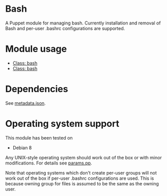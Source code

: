 # Bash

A Puppet module for managing bash. Currently installation and removal of Bash 
and per-user .bashrc configurations are supported.

# Module usage

* [Class: bash](manifests/init.pp)
* [Class: bash](manifests/config/user.pp)

# Dependencies

See [metadata.json](metadata.json).

# Operating system support

This module has been tested on

* Debian 8

Any UNIX-style operating system should work out of the box or with minor 
modifications. For details see [params.pp](manifests/params.pp).

Note that operating systems which don't create per-user groups will not work out 
of the box if per-user .bashrc configurations are used. This is because owning 
group for files is assumed to be the same as the owning user.
